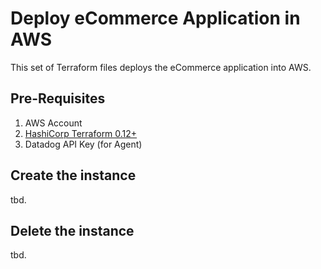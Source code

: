 # Deploy eCommerce Application in AWS

This set of Terraform files deploys the eCommerce application into AWS.

## Pre-Requisites

1. AWS Account
1. [HashiCorp Terraform 0.12+](https://www.terraform.io/downloads.html)
1. Datadog API Key (for Agent)

## Create the instance

tbd.

## Delete the instance

tbd.
